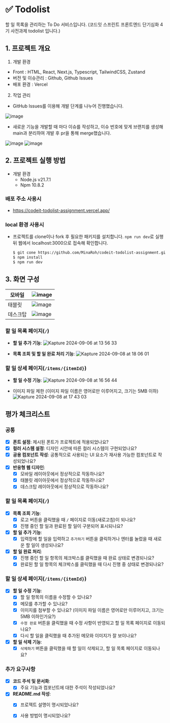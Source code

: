 # ✅ Todolist

할 일 목록을 관리하는 To Do 서비스입니다.
(코드잇 스프린트 프론트엔드 단기심화 4기 사전과제 todolist 입니다.)


## 1. 프로젝트 개요

1. 개발 환경

  - Front : HTML, React, Next.js, Typescript, TailwindCSS, Zustand
  - 버전 및 이슈관리 : Github, Github Issues
  - 배포 환경 : Vercel

2. 작업 관리
   
  - GitHub Issues를 이용해 개발 단계를 나누어 진행했습니다.
      
![image](https://github.com/user-attachments/assets/207682f4-83aa-45d2-bbb5-4bf349d7a848)


  - 새로운 기능을 개발할 때 마다 이슈를 작성하고, 이슈 번호에 맞게 브랜치를 생성해 main과 분리하여 개발 후 pr을 통해 merge했습니다.
    
![image](https://github.com/user-attachments/assets/3994e1c6-2e74-4f5d-8ebb-55033de0c59a)
![image](https://github.com/user-attachments/assets/fcaecbbb-25a7-4e11-8e1b-d9bf0d36ff2c)




## 2. 프로젝트 실행 방법
  - 개발 환경
      - Node.js v21.7.1
      - Npm 10.8.2
  
### 배포 주소 사용시
- https://codeit-todolist-assignment.vercel.app/ 
### local 환경 사용시
- 프로젝트를 clone이나 fork 후 필요한 패키지를 설치합니다. `npm run dev`로 실행뒤 웹에서 localhost:3000으로 접속해 확인합니다.
  
     ```bash
     $ git cone https://github.com/MinaRoh/codeit-todolist-assignment.git
     $ npm install
     $ npm run dev
     ```
     

## 3. 화면 구성

|모바일|![image](https://github.com/user-attachments/assets/3fb7a3b5-385e-4a44-be33-b16bab2a7fad)|
|------|---|
|태블릿|![image](https://github.com/user-attachments/assets/11ec4299-95d8-403e-86d0-96aa16873ab2)|
|데스크탑|![image](https://github.com/user-attachments/assets/fa2248a9-3dd6-4b69-98ee-494c465750ae)|



### **할 일 목록 페이지(`/`)**

- **할 일 추가 기능**:
  ![Kapture 2024-09-06 at 13 56 33](https://github.com/user-attachments/assets/3010ef9f-66e5-44cc-81c9-9e5c4d0016d8)

- **목록 조회 및 할 일 완료 처리 기능**:
  ![Kapture 2024-09-08 at 18 06 01](https://github.com/user-attachments/assets/521bb5c6-cf09-4d08-a3fa-ccf4b87d00e5)


### **할 일 상세 페이지(`/items/{itemId}`)**

- **할 일 수정 기능**:
  ![Kapture 2024-09-08 at 16 56 44](https://github.com/user-attachments/assets/dfe87911-52f8-41bb-92d4-329f30ea4b8f)

- 이미지 파일 제한 (이미지 파일 이름은 영어로만 이루어지고, 크기는 5MB 이하)
  ![Kapture 2024-09-08 at 17 43 03](https://github.com/user-attachments/assets/1acd948a-82d6-4640-a803-b5b2589e2b1d)
          



## 평가 체크리스트
### **공통**

- [x]  **폰트 설정**: 제시된 폰트가 프로젝트에 적용되었나요?
- [x]  **컬러 시스템 설정**: 디자인 시안에 따른 컬러 시스템이 구현되었나요?
- [x]  **공용 컴포넌트 작성**: 공통적으로 사용되는 UI 요소가 재사용 가능한 컴포넌트로 작성되었나요?
- [x]  **반응형 웹 디자인**:
    - [x]  모바일 레이아웃에서 정상적으로 작동하나요?
    - [x]  태블릿 레이아웃에서 정상적으로 작동하나요?
    - [x]  데스크탑 레이아웃에서 정상적으로 작동하나요?

### **할 일 목록 페이지(`/`)**

- [x]  **목록 조회 기능**:
    - [x]  로고 버튼을 클릭했을 때 `/` 페이지로 이동(새로고침)이 되나요?
    - [x]  진행 중인 할 일과 완료된 할 일이 구분되어 표시되나요?
- [x]  **할 일 추가 기능**:
    - [x]  입력창에 할 일을 입력하고 `추가하기` 버튼을 클릭하거나 엔터를 눌렀을 때 새로운 할 일이 생성되나요?
- [x]  **할 일 완료 처리**:
    - [x]  진행 중인 할 일 항목의 체크박스를 클릭했을 때 완료 상태로 변경되나요?
    - [x]  완료된 할 일 항목의 체크박스를 클릭했을 때 다시 진행 중 상태로 변경되나요?

### **할 일 상세 페이지(`/items/{itemId}`)**

- [x]  **할 일 수정 기능**:
    - [x]  할 일 항목의 이름을 수정할 수 있나요?
    - [x]  메모를 추가할 수 있나요?
    - [x]  이미지를 첨부할 수 있나요? (이미지 파일 이름은 영어로만 이루어지고, 크기는 5MB 이하인가요?)
    - [x]  `수정 완료` 버튼을 클릭했을 때 수정 사항이 반영되고 할 일 목록 페이지로 이동되나요?
    - [x]  다시 할 일을 클릭했을 때 추가된 메모와 이미지가 잘 보이나요?
- [x]  **할 일 삭제 기능**:
    - [x]  `삭제하기` 버튼을 클릭했을 때 할 일이 삭제되고, 할 일 목록 페이지로 이동되나요?

### **추가 요구사항**

- [x]  **코드 주석 및 문서화**:
    - [x]  주요 기능과 컴포넌트에 대한 주석이 작성되었나요?
- [x]  **README.md 작성**:
    - [x]  프로젝트 설명이 명시되었나요?
    - [x]  사용 방법이 명시되었나요?
     

